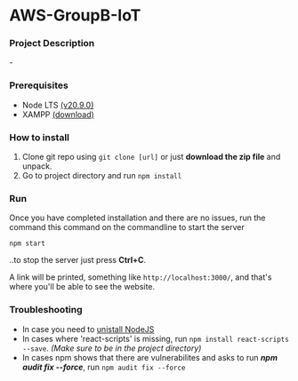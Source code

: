 # AWS-GroupB-IoT

### Project Description
 \-

### Prerequisites
* Node LTS [(v20.9.0)](https://nodejs.org/en/download/)
* XAMPP [(download)](https://www.apachefriends.org/download.html)

### How to install
1. Clone git repo using `git clone [url]` or just **download the zip file** and unpack.
2. Go to project directory  and run `npm install`

### Run
Once you have completed installation and there are no issues, run the command this command on the commandline to start the server
```
npm start
```
..to stop the server just press **Ctrl+C**.

A link will be printed, something like `http://localhost:3000/`, and that's where you'll be able to see the website.

### Troubleshooting
* In case you need to [unistall NodeJS](https://stackoverflow.com/questions/20711240/how-to-completely-remove-node-js-from-windows)
* In cases where 'react-scripts' is missing, run `npm install react-scripts --save`. *(Make sure to be in the project directory)*
* In cases npm shows that there are vulnerabilites and asks to run ***npm audit fix --force***, run `npm audit fix --force`

